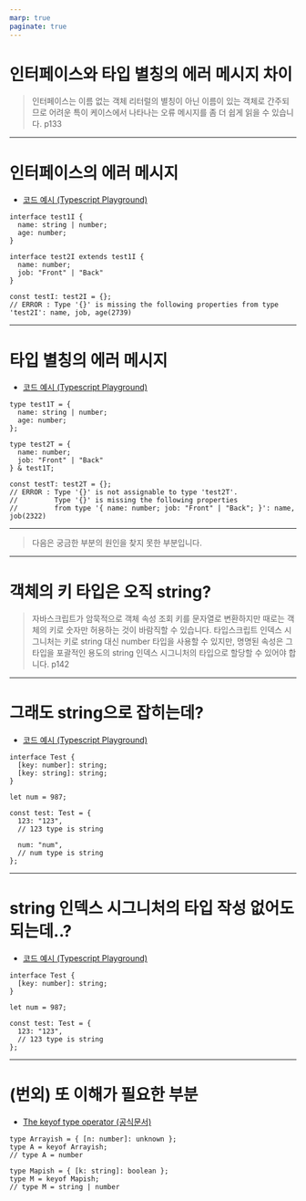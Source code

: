 ```yaml
---
marp: true
paginate: true
---
```


# 인터페이스와 타입 별칭의 에러 메시지 차이

> 인터페이스는 이름 없는 객체 리터럴의 별칭이 아닌 이름이 있는 객체로 간주되므로 어려운 특이 케이스에서 나타나는 오류 메시지를 좀 더 쉽게 읽을 수 있습니다. p133

---

# 인터페이스의 에러 메시지

- [코드 예시 (Typescript Playground)](https://www.typescriptlang.org/play?#code/JYOwLgpgTgZghgYwgAkgZzARgJLIN4BQyyIcAthAFzIZSgDmyAPiQK5kBG0A3EcnPSptOPAgF8CBUJFiIU6MACZcEAB6QQAEzSoIGHPj6kK1EOy5RexAFYB7DtQBEAMSi3wj5skcAhRAGtHcUkEdwxdDGxqBWVkAF58MV4CMABPAAd5PSwAFXjDYmMhWgYvMxFLPgEhcoteJMk0zIilPITCQvIa81EbeydXdzBPFl8AoLFkADIWzBzk0JBwhRzo7MU2xO4gA)

```tsx
interface test1I {
  name: string | number;
  age: number;
}

interface test2I extends test1I {
  name: number;
  job: "Front" | "Back"
}

const testI: test2I = {};
// ERROR : Type '{}' is missing the following properties from type 'test2I': name, job, age(2739)
```

---

# 타입 별칭의 에러 메시지

- [코드 예시 (Typescript Playground)](https://www.typescriptlang.org/play?#code/JYOwLgpgTgZghgYwgAkgZzARgJLIN4BQyyIcAthAFzIZSgDmyAPiQK5kBG0A3EcnPSptOPAgF8CBUJFiIU6MACZcEAB6QQAEzSoIGHPj6kK1EOy5RexAFYB7DtQBEAMSi3wj5skcAhRAGtHcUkEdwxdDGxqBWVkAF58MV4CMABPAAd5PSwAFXjDYmMhWgYvMxFLPgEhcoteJMk0zIilPITCQvIa81EbeydXdzBPFl8AoLFkADIWzBzk0JBwhRzo7MU2xO4gA)

```tsx
type test1T = {
  name: string | number;
  age: number;
};

type test2T = {
  name: number;
  job: "Front" | "Back"
} & test1T;

const testT: test2T = {};
// ERROR : Type '{}' is not assignable to type 'test2T'.
//         Type '{}' is missing the following properties
//         from type '{ name: number; job: "Front" | "Back"; }': name, job(2322)
```

---

> 다음은 궁금한 부분의 원인을 찾지 못한 부분입니다.

---

# 객체의 키 타입은 오직 string?

> 자바스크립트가 암묵적으로 객체 속성 조회 키를 문자열로 변환하지만 때로는 객체의 키로 숫자만 허용하는 것이 바람직할 수 있습니다. 타입스크립트 인덱스 시그니처는 키로 string 대신 number 타입을 사용할 수 있지만, 명명된 속성은 그 타입을 포괄적인 용도의 string 인덱스 시그니처의 타입으로 할당할 수 있어야 합니다. p142

---

# 그래도 string으로 잡히는데?

- [코드 예시 (Typescript Playground)](https://www.typescriptlang.org/play?#code/JYOwLgpgTgZghgYwgAgCoQM5mQbwFDKHIDaA1hAJ4BcyIArgLYBG0AujVlKAOYDcBRMpQ5guIbu2Sce-AL548AGwjZ6DZAF5kATgAcAdn54EAexBZkkLDXQWt+IsgCMAJgDMNAOSu3ngDQChAD0Qc7ulhQADijAGFKiPAqOal5q-oHIIbSMEdHIsfFi3HiyQA)

```tsx
interface Test {
  [key: number]: string;
  [key: string]: string;
}

let num = 987;

const test: Test = {
  123: "123",
  // 123 type is string

  num: "num",
  // num type is string
};
```

---

# string 인덱스 시그니처의 타입 작성 없어도 되는데..?

- [코드 예시 (Typescript Playground)](https://www.typescriptlang.org/play?#code/JYOwLgpgTgZghgYwgAgCoQM5mQbwFDKHIDaA1hAJ4BcyIArgLYBG0AujVlKAOYDceAXzx4ANhGz0GyALzIAnAA4A7PzwIA9iCzJIWGum2z8RZAEYATAGYaAcguWbAGgJEA9K7NWdFAA4pgGMicPIJAA)

```tsx
interface Test {
  [key: number]: string;
}

let num = 987;

const test: Test = {
  123: "123",
  // 123 type is string
};
```

---

# (번외) 또 이해가 필요한 부분

- [The keyof type operator (공식문서)](https://www.typescriptlang.org/docs/handbook/2/keyof-types.html#the-keyof-type-operator)

```tsx
type Arrayish = { [n: number]: unknown };
type A = keyof Arrayish;
// type A = number

type Mapish = { [k: string]: boolean };
type M = keyof Mapish;
// type M = string | number
```

